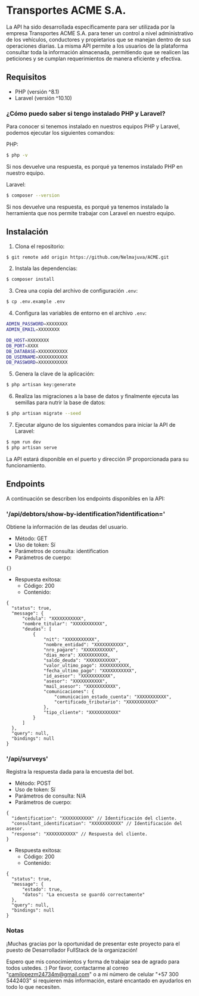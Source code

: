 # Transportes ACME S.A.

La API ha sido desarrollada específicamente para ser utilizada por la empresa Transportes ACME S.A. 
para tener un control a nivel administrativo de los vehículos, conductores y propietarios que se manejan
dentro de sus operaciones diarias. La misma API permite a los usuarios de la plataforma consultar toda la información
almacenada, permitiendo que se realicen las peticiones y se cumplan requerimientos de manera eficiente y efectiva.

## Requisitos

- PHP (versión ^8.1)
- Laravel (versión ^10.10)

### ¿Cómo puedo saber si tengo instalado PHP y Laravel?

Para conocer si tenemos instalado en nuestros equipos PHP y Laravel, podemos ejecutar los siguientes comandos:

PHP:

```bash
$ php -v
```

Si nos devuelve una respuesta, es porqué ya tenemos instalado PHP en nuestro equipo.

Laravel:

```bash
$ composer --version
```

Si nos devuelve una respuesta, es porqué ya tenemos instalado la herramienta que nos permite trabajar con Laravel en nuestro equipo.

## Instalación

1. Clona el repositorio:

```bash
$ git remote add origin https://github.com/Nelmajuva/ACME.git
```

2. Instala las dependencias:

```bash
$ composer install
```

3. Crea una copia del archivo de configuración `.env`:

```bash
$ cp .env.example .env
```

4. Configura las variables de entorno en el archivo `.env`:

```bash
ADMIN_PASSWORD=XXXXXXXX
ADMIN_EMAIL=XXXXXXXX

DB_HOST=XXXXXXXX
DB_PORT=XXXX
DB_DATABASE=XXXXXXXXXXX
DB_USERNAME=XXXXXXXXXXX
DB_PASSWORD=XXXXXXXXXXX
```

5. Genera la clave de la aplicación:

```bash
$ php artisan key:generate
```

6. Realiza las migraciones a la base de datos y finalmente ejecuta las semillas para nutrir la base de datos:

```bash
$ php artisan migrate --seed
```

7. Ejecutar alguno de los siguientes comandos para iniciar la API de Laravel:

```bash
$ npm run dev
$ php artisan serve
```

La API estará disponible en el puerto y dirección IP proporcionada para su funcionamiento.

## Endpoints

A continuación se describen los endpoints disponibles en la API:

### '/api/debtors/show-by-identification?identification='

Obtiene la información de las deudas del usuario.

- Método: GET
- Uso de token: Sí
- Parámetros de consulta: identification
- Parámetros de cuerpo:
```
{}
```
- Respuesta exitosa:
  * Código: 200
  * Contenido: 
```
{
  "status": true,
  "message": {
      "cedula": "XXXXXXXXXXX",
      "nombre_titular": "XXXXXXXXXXX",
      "deudas": [
          {
              "nit": "XXXXXXXXXXX",
              "nombre_entidad": "XXXXXXXXXXX",
              "nro_pagare": "XXXXXXXXXXX",
              "dias_mora": XXXXXXXXXXX,
              "saldo_deuda": "XXXXXXXXXXX",
              "valor_ultimo_pago": XXXXXXXXXXX,
              "fecha_ultimo_pago": "XXXXXXXXXXX",
              "id_asesor": "XXXXXXXXXXX",
              "asesor": "XXXXXXXXXXX",
              "mail_asesor": "XXXXXXXXXXX",
              "comunicaciones": {
                  "comunicacion_estado_cuenta": "XXXXXXXXXXX",
                  "certificado_tributario": "XXXXXXXXXXX"
              },
              "tipo_cliente": "XXXXXXXXXXX"
          }
      ]
  },
  "query": null,
  "bindings": null
}
```

 ### '/api/surveys'

Registra la respuesta dada para la encuesta del bot.

- Método: POST
- Uso de token: Sí
- Parámetros de consulta: N/A
- Parámetros de cuerpo:
```
{
  "identification": "XXXXXXXXXXX" // Identificación del cliente.
  "consultant_identification": "XXXXXXXXXXX" // Identificación del asesor.
  "response": "XXXXXXXXXXX" // Respuesta del cliente.
}
```
- Respuesta exitosa:
  * Código: 200
  * Contenido: 
```
{
  "status": true,
  "message": {
      "estado": true,
      "datos": "La encuesta se guardó correctamente"
  },
  "query": null,
  "bindings": null
}
```

### Notas

¡Muchas gracias por la oportunidad de presentar este proyecto para el puesto de Desarrollador FullStack de la organización!

Espero que mis conocimientos y forma de trabajar sea de agrado para todos ustedes. :)
Por favor, contactarme al correo "camilopezm24734m@gmail.com" o a mi número de celular "+57 300 5442403" si requieren más
información, estaré encantado en ayudarlos en todo lo que necesiten.
